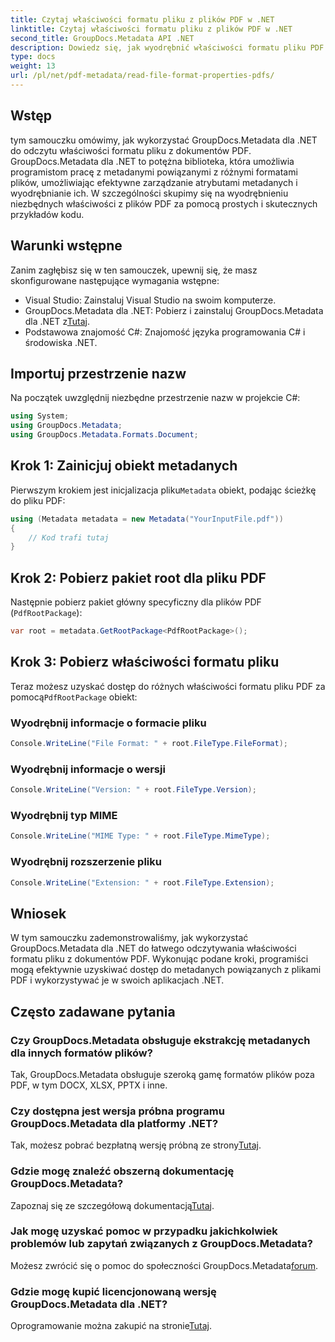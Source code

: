 ```yaml
---
title: Czytaj właściwości formatu pliku z plików PDF w .NET
linktitle: Czytaj właściwości formatu pliku z plików PDF w .NET
second_title: GroupDocs.Metadata API .NET
description: Dowiedz się, jak wyodrębnić właściwości formatu pliku PDF za pomocą GroupDocs.Metadata dla .NET. Zanurz się w zarządzaniu metadanymi za pomocą prostego języka C#.
type: docs
weight: 13
url: /pl/net/pdf-metadata/read-file-format-properties-pdfs/
---
```

## Wstęp
tym samouczku omówimy, jak wykorzystać GroupDocs.Metadata dla .NET do odczytu właściwości formatu pliku z dokumentów PDF. GroupDocs.Metadata dla .NET to potężna biblioteka, która umożliwia programistom pracę z metadanymi powiązanymi z różnymi formatami plików, umożliwiając efektywne zarządzanie atrybutami metadanych i wyodrębnianie ich. W szczególności skupimy się na wyodrębnieniu niezbędnych właściwości z plików PDF za pomocą prostych i skutecznych przykładów kodu.
## Warunki wstępne
Zanim zagłębisz się w ten samouczek, upewnij się, że masz skonfigurowane następujące wymagania wstępne:
- Visual Studio: Zainstaluj Visual Studio na swoim komputerze.
-  GroupDocs.Metadata dla .NET: Pobierz i zainstaluj GroupDocs.Metadata dla .NET z[Tutaj](https://releases.groupdocs.com/metadata/net/).
- Podstawowa znajomość C#: Znajomość języka programowania C# i środowiska .NET.

## Importuj przestrzenie nazw
Na początek uwzględnij niezbędne przestrzenie nazw w projekcie C#:
```csharp
using System;
using GroupDocs.Metadata;
using GroupDocs.Metadata.Formats.Document;
```
## Krok 1: Zainicjuj obiekt metadanych
 Pierwszym krokiem jest inicjalizacja pliku`Metadata` obiekt, podając ścieżkę do pliku PDF:
```csharp
using (Metadata metadata = new Metadata("YourInputFile.pdf"))
{
    // Kod trafi tutaj
}
```
## Krok 2: Pobierz pakiet root dla pliku PDF
Następnie pobierz pakiet główny specyficzny dla plików PDF (`PdfRootPackage`):
```csharp
var root = metadata.GetRootPackage<PdfRootPackage>();
```
## Krok 3: Pobierz właściwości formatu pliku
 Teraz możesz uzyskać dostęp do różnych właściwości formatu pliku PDF za pomocą`PdfRootPackage` obiekt:
### Wyodrębnij informacje o formacie pliku
```csharp
Console.WriteLine("File Format: " + root.FileType.FileFormat);
```
### Wyodrębnij informacje o wersji
```csharp
Console.WriteLine("Version: " + root.FileType.Version);
```
### Wyodrębnij typ MIME
```csharp
Console.WriteLine("MIME Type: " + root.FileType.MimeType);
```
### Wyodrębnij rozszerzenie pliku
```csharp
Console.WriteLine("Extension: " + root.FileType.Extension);
```

## Wniosek
W tym samouczku zademonstrowaliśmy, jak wykorzystać GroupDocs.Metadata dla .NET do łatwego odczytywania właściwości formatu pliku z dokumentów PDF. Wykonując podane kroki, programiści mogą efektywnie uzyskiwać dostęp do metadanych powiązanych z plikami PDF i wykorzystywać je w swoich aplikacjach .NET.

## Często zadawane pytania
### Czy GroupDocs.Metadata obsługuje ekstrakcję metadanych dla innych formatów plików?
Tak, GroupDocs.Metadata obsługuje szeroką gamę formatów plików poza PDF, w tym DOCX, XLSX, PPTX i inne.
### Czy dostępna jest wersja próbna programu GroupDocs.Metadata dla platformy .NET?
 Tak, możesz pobrać bezpłatną wersję próbną ze strony[Tutaj](https://releases.groupdocs.com/).
### Gdzie mogę znaleźć obszerną dokumentację GroupDocs.Metadata?
 Zapoznaj się ze szczegółową dokumentacją[Tutaj](https://reference.groupdocs.com/metadata/net/).
### Jak mogę uzyskać pomoc w przypadku jakichkolwiek problemów lub zapytań związanych z GroupDocs.Metadata?
 Możesz zwrócić się o pomoc do społeczności GroupDocs.Metadata[forum](https://forum.groupdocs.com/c/metadata/14).
### Gdzie mogę kupić licencjonowaną wersję GroupDocs.Metadata dla .NET?
 Oprogramowanie można zakupić na stronie[Tutaj](https://purchase.groupdocs.com/buy).